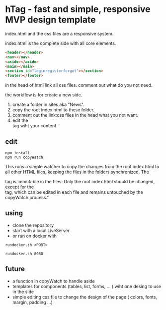# hTag - fast and simple, responsive MVP design template

index.html and the css files are a responsive system.

index.html is the complete side with all core elements.

```html
<header></header>
<nav></nav>
<aside></aside>
<main></main>
<section id="loginregisterforgot"></section>
<footer></footer>
```

in the head of html link all css files.
comment out what do you not need.

the workflow is for create a new side.
1. create a folder in sites aka "News".
2. copy the root index.html to these folder.
3. comment out the link:css files in the head what you not want.
4. edit the <main> tag wiht your content.

## edit

```terminal
npm install
npm run copyWatch
```
This runs a simple watcher to copy the changes from the root index.html to all other HTML files, 
keeping the files in the folders synchronized. The <main> tag is immutable in the files. 
Only the root index.html should be changed, except for the <main> tag, 
which can be edited in each file and remains untouched by the copyWatch process."

## using

- clone the repository
- start with a local LiveServer
- or run on docker with
```terminal
rundocker.sh <PORT>
```
```terminal
rundocker.sh 8080
```

## future
- a function in copyWatch to handle aside
- templates for components (tables, list, forms, ... ) wiht one desing to use in the side
- simple editing css file to change the design of the page ( colors, fonts, margin, padding ...)


